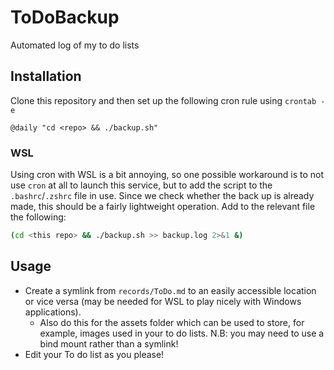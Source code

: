 # ToDoBackup
Automated log of my to do lists

## Installation
Clone this repository and then set up the following cron rule using `crontab -e`
```cron
@daily "cd <repo> && ./backup.sh"
```

### WSL
Using cron with WSL is a bit annoying, so one possible workaround is to not use `cron` at all to launch this service, but to add the script to the `.bashrc`/`.zshrc` file in use. Since we check whether the back up is already made, this should be a fairly lightweight operation. Add to the relevant file the following:
```bash
(cd <this repo> && ./backup.sh >> backup.log 2>&1 &)
```

## Usage
* Create a symlink from `records/ToDo.md` to an easily accessible location or vice versa (may be needed for WSL to play nicely with Windows applications).
    * Also do this for the assets folder which can be used to store, for example, images used in your to do lists. N.B: you may need to use a bind mount rather than a symlink!
* Edit your To do list as you please!
